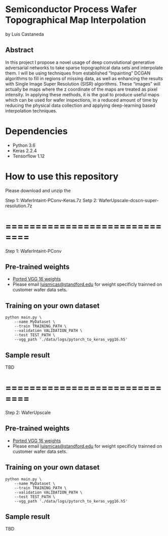 
# Semiconductor Process Wafer Topographical Map Interpolation

by Luis Castaneda

## Abstract

In this project I propose a novel usage of deep convolutional generative adversarial networks to take sparse topographical data sets and interpolate them. I will be using techniques from established “Inpainting” DCGAN algorithms to fill in regions of missing data, as well as enhancing the results with Single Image Super Resolution (SISR) algorithms. These “images” will actually be maps where the z coordinate of the maps are treated as pixel intensity. In applying these methods, it is the goal to produce useful maps which can be used for wafer inspections, in a reduced amount of time by reducing the physical data collection and applying deep-learning based interpolation techniques.  

# Dependencies
* Python 3.6
* Keras 2.2.4
* Tensorflow 1.12

# How to use this repository

Please download and unzip the 

Step 1: WaferIntaint-PConv-Keras.7z
Setp 2: WaferUpscale-dcscn-super-resolution.7z


# ==============================

Step 1: WaferIntaint-PConv
## Pre-trained weights
* [Ported VGG 16 weights](https://drive.google.com/open?id=1HOzmKQFljTdKWftEP-kWD7p2paEaeHM0)
* Please email luismicas@standford.edu for weight specificly trainned on customer wafer data sets.

## Training on your own dataset
```
python main.py \
    --name MyDataset \
    --train TRAINING_PATH \
    --validation VALIDATION_PATH \
    --test TEST_PATH \
    --vgg_path './data/logs/pytorch_to_keras_vgg16.h5'
```

## Sample result
TBD


# ==============================
Step 2: WaferUpscale
## Pre-trained weights
* [Ported VGG 16 weights](https://drive.google.com/open?id=1HOzmKQFljTdKWftEP-kWD7p2paEaeHM0)
* Please email luismicas@standford.edu for weight specificly trainned on customer wafer data sets.

## Training on your own dataset
```
python main.py \
    --name MyDataset \
    --train TRAINING_PATH \
    --validation VALIDATION_PATH \
    --test TEST_PATH \
    --vgg_path './data/logs/pytorch_to_keras_vgg16.h5'
```

## Sample result
TBD
